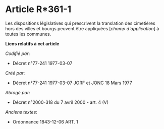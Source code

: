 # Article R*361-1

Les dispositions législatives qui prescrivent la translation des cimetières hors des villes et bourgs peuvent être appliquées
[*champ d'application*] à toutes les communes.

**Liens relatifs à cet article**

_Codifié par_:

  - Décret n°77-241 1977-03-07

_Créé par_:

  - Décret n°77-241 1977-03-07 JORF et JONC 18 Mars 1977

_Abrogé par_:

  - Décret n°2000-318 du 7 avril 2000 - art. 4 (V)

_Anciens textes_:

  - Ordonnance  1843-12-06 ART. 1
